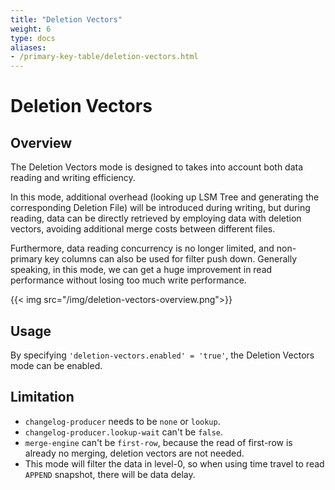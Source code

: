 ```yaml
---
title: "Deletion Vectors"
weight: 6
type: docs
aliases:
- /primary-key-table/deletion-vectors.html
---
```

<!--
Licensed to the Apache Software Foundation (ASF) under one
or more contributor license agreements.  See the NOTICE file
distributed with this work for additional information
regarding copyright ownership.  The ASF licenses this file
to you under the Apache License, Version 2.0 (the
"License"); you may not use this file except in compliance
with the License.  You may obtain a copy of the License at

  http://www.apache.org/licenses/LICENSE-2.0

Unless required by applicable law or agreed to in writing,
software distributed under the License is distributed on an
"AS IS" BASIS, WITHOUT WARRANTIES OR CONDITIONS OF ANY
KIND, either express or implied.  See the License for the
specific language governing permissions and limitations
under the License.
-->

# Deletion Vectors

## Overview

The Deletion Vectors mode is designed to takes into account both data reading and writing efficiency.

In this mode, additional overhead (looking up LSM Tree and generating the corresponding Deletion File) will be introduced during writing,
but during reading, data can be directly retrieved by employing data with deletion vectors, avoiding additional merge costs between different files.

Furthermore, data reading concurrency is no longer limited, and non-primary key columns can also be used for filter push down.
Generally speaking, in this mode, we can get a huge improvement in read performance without losing too much write performance.

{{< img src="/img/deletion-vectors-overview.png">}}

## Usage

By specifying `'deletion-vectors.enabled' = 'true'`, the Deletion Vectors mode can be enabled.

## Limitation

- `changelog-producer` needs to be `none` or `lookup`.
- `changelog-producer.lookup-wait` can't be `false`.
- `merge-engine` can't be `first-row`, because the read of first-row is already no merging, deletion vectors are not needed.
- This mode will filter the data in level-0, so when using time travel to read `APPEND` snapshot, there will be data delay.
